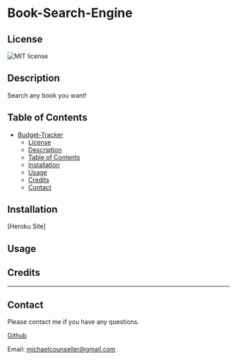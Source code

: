 # Book-Search-Engine
## License
  ![MIT license](https://img.shields.io/badge/License-MIT-yellow.svg)

  ## Description 

Search any book you want!

## Table of Contents

- [Budget-Tracker](#budget-tracker)
  - [License](#license)
  - [Description](#description)
  - [Table of Contents](#table-of-contents)
  - [Installation](#installation)
  - [Usage](#usage)
  - [Credits](#credits)
  - [Contact](#contact)


## Installation

[Heroku Site]

## Usage


## Credits

---

## Contact

Please contact me if you have any questions.

[Github](https://github.com/94r0372189547389)

Email: michaelcounseller@gmail.com
